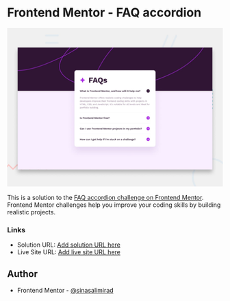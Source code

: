 # Frontend Mentor - FAQ accordion

![Design preview for the FAQ accordion coding challenge](./design/desktop-preview.jpg)

This is a solution to the [FAQ accordion challenge on Frontend Mentor](https://www.frontendmentor.io/challenges/faq-accordion-wyfFdeBwBz). Frontend Mentor challenges help you improve your coding skills by building realistic projects.

### Links

- Solution URL: [Add solution URL here](https://github.com/sinasalimirad/faq-accordion-main)
- Live Site URL: [Add live site URL here](https://sinasalimirad.github.io/faq-accordion-main/)

## Author

- Frontend Mentor - [@sinasalimirad](https://www.frontendmentor.io/profile/sinasalimirad)
